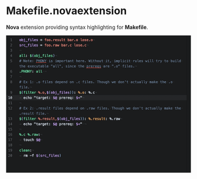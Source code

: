 # Makefile.novaextension

**Nova** extension providing syntax highlighting for **Makefile**.

![image](https://github.com/eszense/Makefile.novaextension/raw/main/extension.png)
